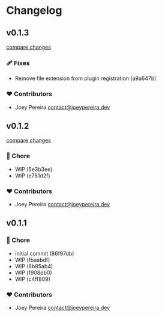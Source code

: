 # Changelog


## v0.1.3

[compare changes](https://undefined/undefined/compare/v0.1.2...v0.1.3)

### 🩹 Fixes

- Remove file extension from plugin registration (a9a647b)

### ❤️  Contributors

- Joey Pereira <contact@joeypereira.dev>

## v0.1.2

[compare changes](https://undefined/undefined/compare/v0.1.1...v0.1.2)

### 🏡 Chore

- WIP (5e3b3ee)
- WIP (e781d2f)

### ❤️  Contributors

- Joey Pereira <contact@joeypereira.dev>

## v0.1.1


### 🏡 Chore

- Initial commit (86f97db)
- WIP (fbaabdf)
- WIP (8b85ab4)
- WIP (f908db0)
- WIP (c4ff809)

### ❤️  Contributors

- Joey Pereira <contact@joeypereira.dev>

